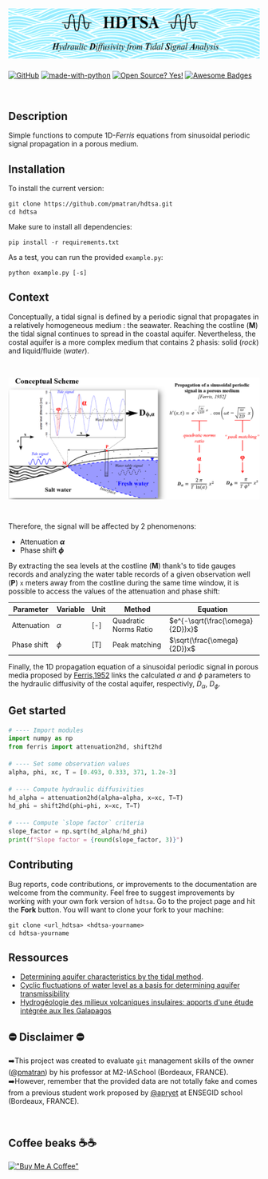 
<h1 align="center">
<img src="assets/title_banner.png">
</h1>


[![GitHub](https://badgen.net/badge/icon/github?icon=github&label)](https://github.com)
[![made-with-python](https://img.shields.io/badge/Made%20with-Python-1f425f.svg)](https://www.python.org/)
[![Open Source? Yes!](https://badgen.net/badge/Open%20Source%20%3F/Yes%21/blue?icon=github)](https://github.com/Naereen/badges/)
[![Awesome Badges](https://img.shields.io/badge/badges-awesome-green.svg)](https://github.com/Naereen/badges)

<br>

Description
-----------------------------------------------
Simple functions to compute 1D-_Ferris_ equations from sinusoidal periodic signal propagation in a porous medium.


Installation
------------------------------------------------
To install the current version:

```shell
git clone https://github.com/pmatran/hdtsa.git
cd hdtsa
```

Make sure to install all dependencies:

```shell
pip install -r requirements.txt
```

As a test, you can run the provided `example.py`:

```shell
python example.py [-s]
```


Context
-----------------------------------------------
Conceptually, a tidal signal is defined by a periodic signal that propagates in a relatively homogeneous medium : the seawater. Reaching the costline (**M**) the tidal signal continues to spread in the coastal aquifer. Nevertheless, the costal aquifer is a more complex medium that contains 2 phasis: solid (_rock_) and liquid/fluide (_water_).

<br>
<p align="center">
<img src="assets/conceptual_scheme.png"  align="center">
</p>
<br>

Therefore, the signal will be affected by 2 phenomenons:
- Attenuation **$\alpha$**
- Phase shift **$\phi$**

By extracting the sea levels at the costline (**M**) thank's to tide gauges records and analyzing the water table records of a given observation well (**P**) `x`  meters away from the costline during the same time window, it is possible to access the values of the attenuation and phase shift:


| Parameter   | Variable | Unit | Method                | Equation                           |
|-------------|----------|------|-----------------------|------------------------------------|
| Attenuation | $\alpha$ | [-]  | Quadratic Norms Ratio | $e^{-\sqrt(\frac{\omega}{2D})x}$ |
| Phase shift | $\phi$   | [T]  | Peak matching         | $\sqrt(\frac{\omega}{2D})x$        |


Finally, the 1D propagation equation of a sinusoidal periodic signal in porous media proposed by [Ferris,1952](https://pubs.er.usgs.gov/publication/70133368) links the calculated $\alpha$ and $\phi$ parameters to the hydraulic diffusivity of the costal aquifer, respectivly, $D_{\alpha}$, $D_{\phi}$.


Get started
-----------------------------------------------

```python
# ---- Import modules
import numpy as np
from ferris import attenuation2hd, shift2hd

# ---- Set some observation values
alpha, phi, xc, T = [0.493, 0.333, 371, 1.2e-3]

# ---- Compute hydraulic diffusivities
hd_alpha = attenuation2hd(alpha=alpha, x=xc, T=T)
hd_phi = shift2hd(phi=phi, x=xc, T=T)

# ---- Compute `slope factor` criteria
slope_factor = np.sqrt(hd_alpha/hd_phi)
print(f"Slope factor = {round(slope_factor, 3)}")

```


Contributing
------------------------------------------------
Bug reports, code contributions, or improvements to the documentation are welcome from the community. 
Feel free to suggest improvements by working with your own fork version of `hdtsa`. Go to the project page and hit the **Fork** button.
You will want to clone your fork to your machine:

```shell
git clone <url_hdtsa> <hdtsa-yourname>
cd hdtsa-yourname
```


Ressources
-----------------------------------------------
+ [Determining aquifer characteristics by the tidal method](https://agupubs.onlinelibrary.wiley.com/doi/abs/10.1029/WR005i005p01023).
+ [Cyclic fluctuations of water level as a basis for determining aquifer transmissibility](https://pubs.er.usgs.gov/publication/70133368)
+ [Hydrogéologie des milieux volcaniques insulaires: apports d'une étude intégrée aux îles Galapagos](https://tel.archives-ouvertes.fr/tel-00747313)


:no_entry: Disclaimer :no_entry:
-----------------------------------------------
:arrow_right:This project was created to evaluate `git` management skills of the owner ([@pmatran](https://github.com/pmatran)) by his professor at M2-IASchool (Bordeaux, FRANCE).
<br>
:arrow_right:However, remember that the provided data are not totally fake and comes from a previous student work proposed by [@apryet](https://github.com/apryet) at ENSEGID school (Bordeaux, FRANCE).


<br>


Coffee beaks :coffee::coffee:
-----------------------------------------------
[!["Buy Me A Coffee"](https://www.buymeacoffee.com/assets/img/custom_images/orange_img.png)](https://www.buymeacoffee.com/pmatran)
